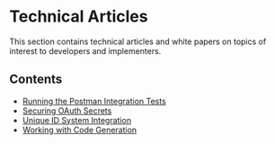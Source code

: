 # Technical Articles

This section contains technical articles and white papers on topics of interest
to developers and implementers.

## Contents

* [Running the Postman Integration Tests](running-the-postman-integration-tests.md)
* [Securing OAuth Secrets](securing-oauth-secrets.md)
* [Unique ID System Integration](unique-id-system-integration.md)
* [Working with Code Generation](working-with-code-generation.md)
